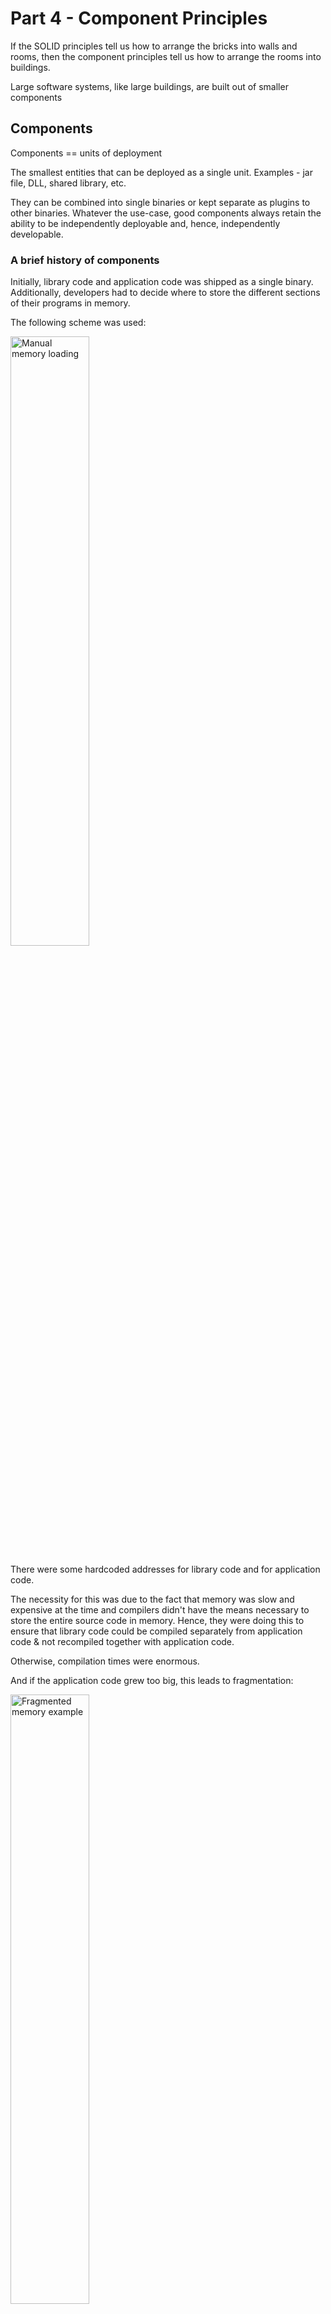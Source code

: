 # Part 4 - Component Principles

If the SOLID principles tell us how to arrange the bricks into walls and rooms, then the component
principles tell us how to arrange the rooms into buildings. 

Large software systems, like large buildings, are built out of smaller components

## Components 

Components == units of deployment

The smallest entities that can be deployed as a single unit. Examples - jar file, DLL, shared library, etc.

They can be combined into single binaries or kept separate as plugins to other binaries.
Whatever the use-case, good components always retain the ability to be independently deployable and, hence, independently developable.

### A brief history of components
Initially, library code and application code was shipped as a single binary.
Additionally, developers had to decide where to store the different sections of their programs in memory.

The following scheme was used:

<img src="images/manual-memory-loading.png" alt="Manual memory loading" width="50%" height="50%">

There were some hardcoded addresses for library code and for application code.

The necessity for this was due to the fact that memory was slow and expensive at the time and compilers didn't have the means necessary to store the entire source code in memory.
Hence, they were doing this to ensure that library code could be compiled separately from application code & not recompiled together with application code.

Otherwise, compilation times were enormous.

And if the application code grew too big, this leads to fragmentation:

<img src="images/fragmented-memory-example.png" alt="Fragmented memory example" width="50%" height="50%">

Hence, at this point, programmers had to manually adjust memory locations to avoid fragmentation & allocate enough space for library/application code.

### Relocatability
The solution was in automating the memory allocation for their programs.

This was achieved by adjusting the compilers not to output direct memory addresses, but instead - output relocatable binaries.

These binaries had some "hints" for a program called smart loader about where different parts of the program should be stored in memory.
But the smart loader was responsive for setting the correct memory locations based on application size & its "hints".

Additionally, if some function reference was never used, the loader didn't include it in the final binary.

Finally, if an application references a library function, the compiler emitted an external reference of that function.
And the compiled library emitted an external definition of its available functions.

It was the smart loader's job to get an external reference and substitute it for the specific address where the external definition was loaded.

### Linkers
At some point, the smart loaders became too slow to tolerate as programs became bigger.

The reason was that the linking component of it was very slow.
That's why programmers divided the loader into a linked and a loader.

The linked was responsible for outputting a relocatable binary and the loader could then quickly load it into memory.

This way, if your source code was already compiled & linked, the deployment of it was very quick.
It would only be slow if you had to recompile it again.

Despite these improvements though, in the 1980s programs started to become quite big again and we were experiencing huge compile/link times again.

Loading time was fast, but compile/link time was the bottleneck.

We were experiencing Murphy's law of program size:
> Programs will grow to fill all available compile and link time.

However, there came Moore who said that we'll experience exponential growth in hardware capacity over the next years.
And that did happen, which lead to a situation where the hardware capabilities outpaced programmers' ambitions for program size.

Computers and devices had gotten so fast that linking could once again be done at load time.
This enabled the rise of component plugin architecture.

Previously, it was unthought-of due to the cost of linking. But now, it was once more in reach as link times were fast again.

## Component Cohesion
Which classes belong to which components?

This is an important decision guided by several principles:
 * REP - The Reuse/Release Equivalence Principle
 * The Common Closure Principle
 * The Common Reuse Principle

### The Reuse/Release Equivalence Principle
> The granule of reuse is the granule of release

The gist of this principle is that in order for a component to be reused, it has to be tracked through a release process and assigned release numbers (versions).

This is done so that clients of a component know what version of that component they're using and decide if they should upgrade to the new version based on the changes in it.
Additionally, without release numbers, it would be impossible to ensure that the reused components are compatible with each other.

From an architect's point of view, this principle means that classes that are part of a component should be part of the same cohesive group.
The component cannot simply consist of a random set of classes and modules. Instead, there must be some overarching theme or purpose for them.

For example, the `java.util.concurrent` is a component that contains classes with the overarching theme of providing concurrency primitives & collections.
A bad example would be a component that contains several different kinds of classes which are unrelated in function.

### The Common Closure Principle
> Gather into components those classes that change for the same reasons and at the same times. 
> Separate into different components those classes that change at different times and for different reasons.

This is a high-level version of the Single Responsibility Principle.
For most applications, maintainability is more important than reusability. This principle guides one's codebase towards the former at the expense of the latter.

Why?
Because you would prefer the changes for e.g. implementing a new feature to be concentrated in one component, rather than being scattered across the entire codebase.

If changes are confined in a single component, then we only need to revalidate and redeploy that component, not the entire system.

This principle is related to the Open-Closed Principle - classes should be open for extension and closed for modification.

100% Closure is not attainable, but you can at least design your classes to have closure for the most common reasons to change which you are aware of.
CCP helps you achieve that by gathering in the same component those classes which are likely to change for the same reason.

CCP and SRP can both be summarized the following way:
> Gather together those things that change at the same times and for the same reasons. 
> Separate those things that change at different times or for different reasons.

### The Common Reuse Principle
> Don't force users of a component to depend on things they don't need.


CRP states that classes that tend to be reused together should reside in the same component.

Reusable classes are seldom used in isolation. They are typically reused together with other classes.

For example, collection classes are typically reused with the collection's associated iterator.
Such classes belong in the same component, according to CRP.

Why?
Because if e.g. you have your iterators and collections in different components, you will need to depend on two separate components, than on one component only.
This will lead to more frequent redeploys/recompilations of your component as it has dependencies on two components, instead of one.

What's more, CRP tells us which classes should not be together in a component.
When one component uses another a dependency is present. Even if you are only using one class from a component, you are still dependent on the entire component.
Due to this, whenever the used component is changed, that would cause changes in the using component as well.

Hence, we want to make sure that the classes put together in a component are inseparable.
Otherwise, we will have to redeploy our components due to changes we don't depend on and don't care about.

CRP is the component-level version of the Interface Segregation Principle.
ISP suggests that we don't depend on classes with methods we don't need.
CRP suggests we don't depend on components with classes we don't use.

### The tension diagram for component cohesion
These three principles are exclusive to one another - you cannot satisfy all three of them.
At most, you can satisfy two.

<img src="images/tension-diagram.png" alt="Tension Diagram" width="70%" height="70%">

The edges in the diagram show the cost of abandoning the principle in the opposite vertex.

 * If you Adhere to CCP and REP, you will have a package that contains classes with the same reason to change and the package will be reusable via release numbers.
   * But that doesn't mean that the components inside are typically used together (CRP). Hence, dependent packages will have to often be redeployed together
 * If you adhere to REP and CRP, you will have a releasable package with classes, which tend to be reused together.
   * But changes in the system will touch too many components all at once
 * If you adhere to CCP and CRP, ??? - I have a lot of unanswered questions regarding this chapter, so I'll complete the notes after follow-up research

Typically, you strive towards one edge of that tension diagram based on the phase in which your project is at.

In the beginning, it is typically beneficial to focus on CCP in order for the project to be easily maintainable.
In the future, you can shift the project to be reusable in order to e.g. be more easily used by other teams in the organization.

## Component Coupling
These next principles deal with relationships between components (i.e. dependencies)

### The Acyclic Dependencies Principle
> Allow no cycles in the component dependency graph

This principle states that you shouldn't have any cyclic dependencies between components. In Golang, for example, this is not possible as the language prohibits it altogether.

Why is this a problem?  
Because it leads to "the morning-after" syndrome" - you make some changes in the evening, go home and the next morning, your code no longer works.
This happens because someone has stayed later than you that evening & changed components you depend on.

Here are some solutions to this problem.

#### The weekly build
The developers ignore each other for a week & develop in isolation. When the end of the week comes, there is an "integration cycle", where someone is tasked to integrate all the pieces together.

The problem with this approach is the large integration time overhead.
And this overhead grows as the project and team grow.

#### Eliminating dependency cycles
An alternative is to partition the development environment into releasable components.

When a team/developer gets a component working, they release it with a version number & the rest of the teams can now use it.
The other teams can decide whether they will use the new component immediately, or stick to the old version for a while.

This is efficient but in order for this mechanism to work, there must be no cyclic dependencies across components. Otherwise, the "morning-after" syndrome is unavoidable.

A good example of acyclic dependency graph:

<img src="images/acyclic-dependency-graph.png" alt="Acyclic Dependency Graph" width="50%" height="50%">

This dependency graph has no cycles - it is acyclic.

In this scheme, the developers of the `Presenters` component don't care at all about the `Main` component. It has no effect on the rest of the system.
On the other hand, they consider the versions of `Interactors` and `Entities` they prefer to use and stick to them. No need to involve the developers of any of those components.

#### The effect of a cycle in the component dependency graph
If a cycle is introduced, say by making a dependency of `Entities` to `Authorizer`, then the `Entities`, `Authorizer` and `Interactors` become one big indivisible component.
In our example, a cycle appears by making the `User` class in `Entities` use the `Permissions` class from `Authorizer`. 

Now, developers have to carefully coordinate what version of each component they are using and the morning-after syndrome is unavoidable.

Additionally, if you want to test the `Entities` component, you now have to depend on the `Authorizer` and `Interactors` as well.
This leads to unit tests where you have to import a bunch of unrelated libraries/components in order to set up your tests.

In sum, having cycles in the dependency graph makes independent development of components and testing very hard.

#### Breaking the cycle
The above specific problem, we encountered, can be solved in the following way:
 * Apply the Dependency Inversion Principle (DIP) - create an interface, which has the methods the `User` needs. This interface can be placed in `Entities` and the class from `Authorizer` inherits it.
   * This way, the dependency is inverted and the DAG property of the dependencies is maintained

<img src="images/dip-in-practice.png" alt="DIP in Practice" width="50%" height="50%">

 * Create a new component, which both `Entities` and `Authorizer` depend on.

<img src="images/extract-new-component.png" alt="Extract new component example" width="50%" height="50%">

#### The "Jitters"
As requirements change, your dependency graph changes accordingly.
In order to maintain the DAG property, you should set up some monitoring in place to check whether new cycles have reappeared.

### Top-down design
The problem we discussed so far leads to the conclusion that the component structure cannot be made top-down - ie starting with the high-level architecture towards the low-level classes.
Instead, the structure evolves as the system grows and changes.

The dependency graph is not something describing the functionality of an application.
What it helps us see is the **buildability** and **maintainability** of an application.

Hence, you can't design the dependency graph before you have any classes to maintain. 
Attempting to do so would be rather hard as you don't know about any common use-cases of the system yet in order for you to e.g. apply the Common Closure Principle.

Typically, the way all these principles so far are applied is:
 * First, the CCP and SRP principles come into play to structure your components into the known use-cases which tend to change often
 * As the program size grows, we start becoming more concerned about extracting reusable components to avoid duplicate efforts. At this point, the Common Reuse Principle is typically applied
 * Finally, as dependency cycles appear, the Acyclic Dependencies principle is applied in order to keep the developability of the system at a high level

One overriding concern, however, is to separate the volatile components from the non-volatile ones.
E.g. the GUI is a volatile component which often changes, while the high-level application policies is a non-volatile component.

Changes in the GUI should not have an effect on the high-level application policies.

The next principle helps us tackle this problem.

### The stable dependencies principle
> Depend in the direction of stability

Designs cannot be made static - they are meant to change often.
The Common Closure Principle helps us mold components in a way in which they are sensitive to particular changes, but immune to others.

Some components are designed to be volatile - they change quite often.

Any component which is volatile should not be depended on by a component which is difficult to change.
Otherwise, the volatile component will also be difficult to change.

You can make a volatile component very hard to change simply by making a dependency on it - not a single line of code will change in the component itself.

By conforming to the Stable Dependencies Principle (SDP), we ensure that components which are hard to change don't depend on components which are easy to change.

#### Stability
Stability != frequency of change

If you set a penny to stand on its side, you wouldn't call it stable. However, if nothing ever touches it, it will stay in the same position.

Stability is related to the amount of work necessary to make a change.
If the amount is high, then the component is stable.

Many factors affect the stability of a component. But one sure parameter is the number of dependent components.

If a component is heavily dependent on, it will be difficult to change as any change will have to propagate to all users of that component.

Example of a stable component:

<img src="images/stable-component-example.png" alt="Stable Component Example" width="50%" height="50%">

On the other hand, if a component has a lot of dependencies, then it is not stable as changes in any of the dependencies will propagate to this component as well.

Example:

<img src="images/unstable-component.png" alt="Unstable Component Example" width="50%" height="50%">

#### Stability Metrics
The stability of a component can be measured based on its dependencies and dependent component.

Fan-in == number of dependent components
Fan-out == number of dependencies

Instability (I) = Fan-out / (Fan-in + Fan-out)

I = 0 -> Very stable component. No dependencies and at least one dependent component
I = 1 -> Very unstable component. No dependent components and at least one dependency

The SDP states that a component should depend on another component only if I<sub>first</sub> >= I<sub>second</sub>.

#### Not all components should be stable
If all components in a system are stable, then the system will not be susceptible to any changes.

Indeed, some components in the system should be unstable by design.
It is how we manage the dependencies between the stable & unstable components what SDP is about.

Here is an ideal configuration, adhering to SDP:

<img src="images/ideal-sdp-configuration.png" alt="Ideal SDP Configuration" width="50%" height="50%">

Example SDP Violation:

<img src="images/sdp-violation-example.png" alt="SDP Violation Example" width="50%" height="50%">

Whenever a stable component needs to depend on a flexible (instable) component, we can apply DIP to invert the dependency & create a new (stable) component:

<img src="images/sdp-dependency-invert.png" alt="SDP Dependency Inversion" width="50%" height="50%">

### The Stable Abstractions Principle
> A component should be as abstract as it is stable

Some software in the system doesn't change very often - the components which contain high-level policies.

Since we don't want these policies to change very often, they should be placed in stable components.
However, if the high-level policies are placed into stable components, then the source code representing those policies will be hard to change.

This could make the architecture very inflexible.

To solve this issue, we should design our high-level policy components to adhere to OCP (Open-Closed Principle).
Hence, the classes in these components should be abstract, since they are designed for extension.

The Stable Abstractions Principle (SAP) sets up a relationship between stability and abstractness.
Stable components should be abstract in order to prevent them from being extended.
Unstable components should be concrete in order to be easily changeable.

Applying SAP and SDP implies that **dependencies run in the direction of abstraction**.

#### Measuring abstraction

Abstractness of component (A) = number of abstract classes (Na) / number of classes (Nc)

A == 1 -> component consists of abstract classes only
A == 0 -> component consists of concrete classes only

#### The main sequence
If we plot all the components based on their abstractness (A) and instability (I), we can derive a chart like this:

<img src="images/ai-chart.png" alt="Abtractness/Instability Chart" width="50%" height="50%">

Having a chart like this, we can identify some segments of the chart where the components **should not be**:

<img src="images/exclusion-zones.png" alt="Exclusion Zones" width="50%" height="50%">

#### The Zone of Pain
In this area, components are highly stable and highly concrete.

Such a component is not desirable as it is hard to change (due to stability) and hard to extend (due to concreteness).

There are some good use-cases of components in the zone of pain. For example, the `String` class is in the zone of pain as it is highly concrete & highly depended on.
Changing it will cause havoc among developers. However, since the class rarely changes since it was designed, it is practically nonvolatile.

#### The Zone of Uselessness
In this area, components are maximally abstract and there are no dependent packages.

This is undesirable as such components are useless.

#### Avoiding the zones of exclusion
The best position for components is at the endpoints of a line called the "Main Sequence".

The best architects strive to position their components in each of these endpoints.
However, in reality, there are components which do not sit on the endpoints.

These components are considered "good enough" if they sit along the line of the main sequence.

#### Distance from the main sequence
Since we want our components to sit on the main sequence for them to be deemed "good", we can derive a metric showing the distance of a component from the main sequence:

D = |A+I-1|

D = 0 -> component sits on main sequence
D = 1 -> component is as far away from the main sequence as possible (in the zones of exclusion)

Given this metric, each component can have its D plotted on a graph. Large deviance from the main sequence indicates that a component should be more closely examined:

<img src="images/distance-from-main-sequence.png" alt="Distance from main sequence chart" width="50%" height="50%">

